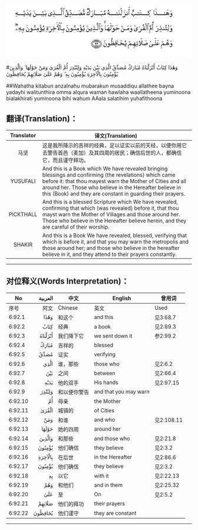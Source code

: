 ![006:092](images/006_092.gif)

#وَهَٰذَا كِتَابٌ أَنْزَلْنَاهُ مُبَارَكٌ مُصَدِّقُ الَّذِي بَيْنَ يَدَيْهِ وَلِتُنْذِرَ أُمَّ الْقُرَىٰ وَمَنْ حَوْلَهَا ۚ وَالَّذِينَ يُؤْمِنُونَ بِالْآخِرَةِ يُؤْمِنُونَ بِهِ ۖ وَهُمْ عَلَىٰ صَلَاتِهِمْ يُحَافِظُونَ 

##Wahatha kitabun anzalnahu mubarakun musaddiqu allathee bayna yadayhi walitunthira omma alqura waman hawlaha waallatheena yuminoona bialakhirati yuminoona bihi wahum AAala salatihim yuhafithoona 

## 翻译(Translation)：

| Translator | 译文(Translation)                                            |
| :--------: | ------------------------------------------------------------ |
|    马坚    | 这是我所降示的吉祥的经典，足以证实以前的天经，以便你用它去警告首邑（麦加）及其四周的居民；确信后世的人，都确信它，而且谨守拜功。 |
|  YUSUFALI  | And this is a Book which We have revealed bringing blessings and confirming (the revelations) which came before it: that thou mayest warn the Mother of Cities and all around her. Those who believe in the Hereafter believe in this (Book) and they are constant in guarding their prayers. |
| PICKTHALL  | And this is a blessed Scripture which We have revealed, confirming that which (was revealed) before it, that thou mayst warn the Mother of Villages and those around her. Those who believe in the Hereafter believe herein, and they are careful of their worship. |
|   SHAKIR   | And this is a Book We have revealed, blessed, verifying that which is before it, and that you may warn the metropolis and those around her; and those who believe in the hereafter believe in it, and they attend to their prayers constantly. |

---

## 对位释义(Words Interpretation)：

| No   | العربية | 中文    | English | 曾用词 |
| ---- | ------: | ------- | ------- | ------ |
| 序号 |    阿文 | Chinese | 英文    | Used   |
| 6:92.1  | وَهَٰذَا    | 和这个       | and this              | 见3:68.7   |
| 6:92.2  | كِتَابٌ    | 经典         | a book                | 见2:89.3   |
| 6:92.3  | أَنْزَلْنَاهُ | 我们降下它   | we sent down it       | 参2:99.2   |
| 6:92.4  | مُبَارَكٌ   | 吉祥的       | blessed               |            |
| 6:92.5  | مُصَدِّقُ    | 证实         | verifying             |            |
| 6:92.6  | الَّذِي    | 谁，那些     | those who             | 见2:6.2    |
| 6:92.7  | بَيْنَ     | 之间         | between               | 见2:66.4   |
| 6:92.8  | يَدَيْهِ    | 他的双手     | His hands             | 见2:97.15  |
| 6:92.9  | وَلِتُنْذِرَ  | 和以便你警告 | and that you may warn |            |
| 6:92.10 | أُمَّ      | 母亲         | the Mother            |            |
| 6:92.11 | الْقُرَىٰ   | 城镇的       | of Cities             |            |
| 6:92.12 | وَمَنْ     | 和谁         | and who               | 见2:108.11 |
| 6:92.13 | حَوْلَهَا   | 她的四周     | around her            |            |
| 6:92.14 | وَالَّذِينَ  | 和那些       | and those who         | 见2:21.8   |
| 6:92.15 | يُؤْمِنُونَ  | 他们确信     | they believe          | 见2:3.2    |
| 6:92.16 | بِالْآخِرَةِ | 在后世       | in the Hereafter      | 见2:86.6   |
| 6:92.17 | يُؤْمِنُونَ  | 他们确信     | they believe          | 见2:3.2    |
| 6:92.18 | بِهِ      | 以它         | with it               | 见2:22.13  |
| 6:92.19 | وَهُمْ     | 和他们       | and in them           | 见2:25.32  |
| 6:92.20 | عَلَىٰ     | 至           | On                    | 见2:5.2    |
| 6:92.21 | صَلَاتِهِمْ  | 他们的拜功   | their prayers         |            |
| 6:92.22 | يُحَافِظُونَ | 他们谨守     | they are constant     |            |

---
